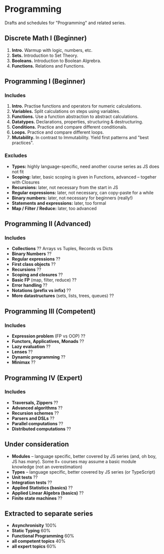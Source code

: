 # Programming
 
Drafts and schedules for "Programming" and related series.

## Discrete Math I (Beginner)

1. **Intro.** Warmup with logic, numbers, etc.
2. **Sets.** Introduction to Set Theory.
3. **Booleans.** Introduction to Boolean Algrebra. 
3. **Functions.** Relations and Functions. 

## Programming I (Beginner)

### Includes

1. **Intro.** Practise functions and operators for numeric calculations.
2. **Variables.** Split calculations on steps using variables.
3. **Functions.** Use a function abstraction to abstract calculations.
4. **Datatypes.** Declarations, properties, structuring & destructuring.
5. **Conditions.** Practice and compare different conditionals.
6. **Loops.** Practice and compare different loops.
7. **Mutability.** In contrast to Immutability. Yield first patterns and "best practices".

### Excludes

- **Types:** highly language-specific, need another course series as JS does not fit
- **Scoping:** later, basic scoping is given in Functions, advanced – togeher with Closures
- **Recursions:** later, not necessary from the start in JS
- **Regular expressions:** later, not necessary, can copy-paste for a while
- **Binary numbers:** later, not necessary for beginners (really!)
- **Statements and expressions:** later, too formal
- **Map / Filter / Reduce:** later, too advanced

## Programming II (Advanced)

### Includes

- **Collections** ?? Arrays vs Tuples, Records vs Dicts
- **Binary Numbers** ??
- **Regular expressions** ??
- **First class objects** ??
- **Recursions** ??
- **Scoping and closures** ??
- **Basic FP** (map, filter, reduce) ??
- **Error handling** ??
- **Notations (prefix vs infix)** ??
- **More datastructures** (sets, lists, trees, queues) ??

## Programming III (Competent)

### Includes

- **Expression problem** (FP vs OOP) ??
- **Functors, Applicatives, Monads** ??
- **Lazy evaluation** ??
- **Lenses** ??
- **Dynamic programming** ??
- **Minimax** ??

## Programming IV (Expert)

### Includes

- **Traversals, Zippers** ??
- **Advanced algorithms** ??
- **Recursion schemes** ??
- **Parsers and DSLs** ??
- **Parallel computations** ??
- **Distributed computations** ??

## Under consideration

- **Modules** – language specific, better covered by JS series (and, oh boy, JS has *many*). Some II+ courses may assume a basic module knowledge (not an overestimation)
- **Types** – language specific, better covered by JS series (or TypeScript)
- **Unit tests** ??
- **Integration tests** ??
- **Applied Statistics (basics)** ??
- **Applied Linear Algebra (basics)** ??
- **Finite state machines** ??

## Extracted to separate series

- **Asynchronisity** 100%
- **Static Typing** 60%
- **Functional Programming** 60%
- **__all competent topics__** 40%
- **__all expert topics__** 60%

